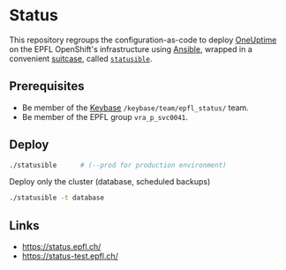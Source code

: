 # Status

This repository regroups the configuration-as-code to deploy [OneUptime] on the EPFL OpenShift's infrastructure using [Ansible], wrapped in a convenient [suitcase], called [`statusible`](./statusible).

## Prerequisites

* Be member of the [Keybase] `/keybase/team/epfl_status/` team.
* Be member of the EPFL group `vra_p_svc0041`.


## Deploy

```bash
./statusible      # (--prod for production environment)
```

Deploy only the cluster (database, scheduled backups)

```bash
./statusible -t database
```

## Links
* https://status.epfl.ch/
* https://status-test.epfl.ch/


[OneUptime]: https://oneuptime.com
[Ansible]: https://ansible.com (Ansible is Simple IT Automation)
[suitcase]: https://github.com/epfl-si/ansible.suitcase (Install Ansible and its dependency stack into a temporary directory)
[Keybase]: https://keybase.io
